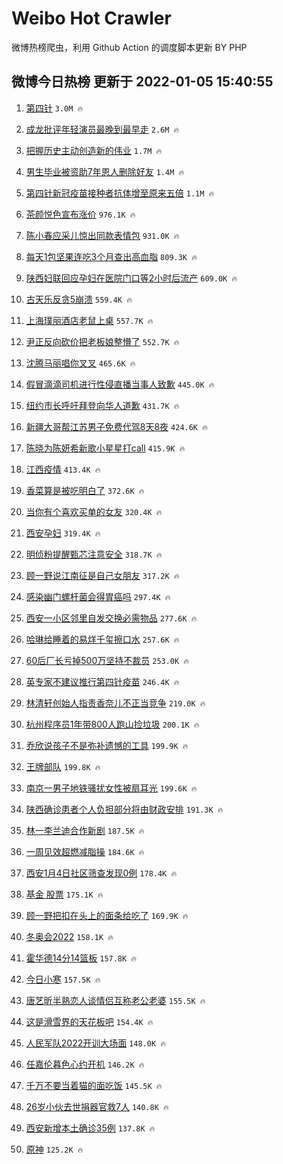 # Weibo Hot Crawler 



微博热榜爬虫，利用 Github Action 的调度脚本更新 BY PHP 


## 微博今日热榜 更新于 2022-01-05 15:40:55 
1. [第四针](https://s.weibo.com/weibo?q=%23%E7%AC%AC%E5%9B%9B%E9%92%88%23&Refer=top) `3.0M 🔥` 

1. [成龙批评年轻演员最晚到最早走](https://s.weibo.com/weibo?q=%23%E6%88%90%E9%BE%99%E6%89%B9%E8%AF%84%E5%B9%B4%E8%BD%BB%E6%BC%94%E5%91%98%E6%9C%80%E6%99%9A%E5%88%B0%E6%9C%80%E6%97%A9%E8%B5%B0%23&Refer=top) `2.6M 🔥` 

1. [把握历史主动创造新的伟业](https://s.weibo.com/weibo?q=%23%E6%8A%8A%E6%8F%A1%E5%8E%86%E5%8F%B2%E4%B8%BB%E5%8A%A8%E5%88%9B%E9%80%A0%E6%96%B0%E7%9A%84%E4%BC%9F%E4%B8%9A%23&Refer=top) `1.7M 🔥` 

1. [男生毕业被资助7年恩人删除好友](https://s.weibo.com/weibo?q=%23%E7%94%B7%E7%94%9F%E6%AF%95%E4%B8%9A%E8%A2%AB%E8%B5%84%E5%8A%A97%E5%B9%B4%E6%81%A9%E4%BA%BA%E5%88%A0%E9%99%A4%E5%A5%BD%E5%8F%8B%23&Refer=top) `1.4M 🔥` 

1. [第四针新冠疫苗接种者抗体增至原来五倍](https://s.weibo.com/weibo?q=%23%E7%AC%AC%E5%9B%9B%E9%92%88%E6%96%B0%E5%86%A0%E7%96%AB%E8%8B%97%E6%8E%A5%E7%A7%8D%E8%80%85%E6%8A%97%E4%BD%93%E5%A2%9E%E8%87%B3%E5%8E%9F%E6%9D%A5%E4%BA%94%E5%80%8D%23&Refer=top) `1.1M 🔥` 

1. [茶颜悦色宣布涨价](https://s.weibo.com/weibo?q=%23%E8%8C%B6%E9%A2%9C%E6%82%A6%E8%89%B2%E5%AE%A3%E5%B8%83%E6%B6%A8%E4%BB%B7%23&Refer=top) `976.1K 🔥` 

1. [陈小春应采儿惊出同款表情包](https://s.weibo.com/weibo?q=%23%E9%99%88%E5%B0%8F%E6%98%A5%E5%BA%94%E9%87%87%E5%84%BF%E6%83%8A%E5%87%BA%E5%90%8C%E6%AC%BE%E8%A1%A8%E6%83%85%E5%8C%85%23&Refer=top) `931.0K 🔥` 

1. [每天1包坚果连吃3个月查出高血脂](https://s.weibo.com/weibo?q=%23%E6%AF%8F%E5%A4%A91%E5%8C%85%E5%9D%9A%E6%9E%9C%E8%BF%9E%E5%90%833%E4%B8%AA%E6%9C%88%E6%9F%A5%E5%87%BA%E9%AB%98%E8%A1%80%E8%84%82%23&Refer=top) `809.3K 🔥` 

1. [陕西妇联回应孕妇在医院门口等2小时后流产](https://s.weibo.com/weibo?q=%23%E9%99%95%E8%A5%BF%E5%A6%87%E8%81%94%E5%9B%9E%E5%BA%94%E5%AD%95%E5%A6%87%E5%9C%A8%E5%8C%BB%E9%99%A2%E9%97%A8%E5%8F%A3%E7%AD%892%E5%B0%8F%E6%97%B6%E5%90%8E%E6%B5%81%E4%BA%A7%23&Refer=top) `609.0K 🔥` 

1. [古天乐反贪5崩溃](https://s.weibo.com/weibo?q=%23%E5%8F%A4%E5%A4%A9%E4%B9%90%E5%8F%8D%E8%B4%AA5%E5%B4%A9%E6%BA%83%23&Refer=top) `559.4K 🔥` 

1. [上海璞丽酒店老鼠上桌](https://s.weibo.com/weibo?q=%23%E4%B8%8A%E6%B5%B7%E7%92%9E%E4%B8%BD%E9%85%92%E5%BA%97%E8%80%81%E9%BC%A0%E4%B8%8A%E6%A1%8C%23&Refer=top) `557.7K 🔥` 

1. [尹正反向砍价把老板娘整懵了](https://s.weibo.com/weibo?q=%23%E5%B0%B9%E6%AD%A3%E5%8F%8D%E5%90%91%E7%A0%8D%E4%BB%B7%E6%8A%8A%E8%80%81%E6%9D%BF%E5%A8%98%E6%95%B4%E6%87%B5%E4%BA%86%23&Refer=top) `552.7K 🔥` 

1. [沈腾马丽唱你叉叉](https://s.weibo.com/weibo?q=%23%E6%B2%88%E8%85%BE%E9%A9%AC%E4%B8%BD%E5%94%B1%E4%BD%A0%E5%8F%89%E5%8F%89%23&Refer=top) `465.6K 🔥` 

1. [假冒滴滴司机进行性侵直播当事人致歉](https://s.weibo.com/weibo?q=%23%E5%81%87%E5%86%92%E6%BB%B4%E6%BB%B4%E5%8F%B8%E6%9C%BA%E8%BF%9B%E8%A1%8C%E6%80%A7%E4%BE%B5%E7%9B%B4%E6%92%AD%E5%BD%93%E4%BA%8B%E4%BA%BA%E8%87%B4%E6%AD%89%23&Refer=top) `445.0K 🔥` 

1. [纽约市长呼吁拜登向华人道歉](https://s.weibo.com/weibo?q=%23%E7%BA%BD%E7%BA%A6%E5%B8%82%E9%95%BF%E5%91%BC%E5%90%81%E6%8B%9C%E7%99%BB%E5%90%91%E5%8D%8E%E4%BA%BA%E9%81%93%E6%AD%89%23&Refer=top) `431.7K 🔥` 

1. [新疆大哥帮江苏男子免费代驾8天8夜](https://s.weibo.com/weibo?q=%23%E6%96%B0%E7%96%86%E5%A4%A7%E5%93%A5%E5%B8%AE%E6%B1%9F%E8%8B%8F%E7%94%B7%E5%AD%90%E5%85%8D%E8%B4%B9%E4%BB%A3%E9%A9%BE8%E5%A4%A98%E5%A4%9C%23&Refer=top) `424.6K 🔥` 

1. [陈晓为陈妍希新歌小星星打call](https://s.weibo.com/weibo?q=%23%E9%99%88%E6%99%93%E4%B8%BA%E9%99%88%E5%A6%8D%E5%B8%8C%E6%96%B0%E6%AD%8C%E5%B0%8F%E6%98%9F%E6%98%9F%E6%89%93call%23&Refer=top) `415.9K 🔥` 

1. [江西疫情](https://s.weibo.com/weibo?q=%23%E6%B1%9F%E8%A5%BF%E7%96%AB%E6%83%85%23&Refer=top) `413.4K 🔥` 

1. [香菜算是被吃明白了](https://s.weibo.com/weibo?q=%23%E9%A6%99%E8%8F%9C%E7%AE%97%E6%98%AF%E8%A2%AB%E5%90%83%E6%98%8E%E7%99%BD%E4%BA%86%23&Refer=top) `372.6K 🔥` 

1. [当你有个喜欢买单的女友](https://s.weibo.com/weibo?q=%23%E5%BD%93%E4%BD%A0%E6%9C%89%E4%B8%AA%E5%96%9C%E6%AC%A2%E4%B9%B0%E5%8D%95%E7%9A%84%E5%A5%B3%E5%8F%8B%23&Refer=top) `320.4K 🔥` 

1. [西安孕妇](https://s.weibo.com/weibo?q=%E8%A5%BF%E5%AE%89%E5%AD%95%E5%A6%87&Refer=top) `319.4K 🔥` 

1. [明侦粉提醒甄芯注意安全](https://s.weibo.com/weibo?q=%23%E6%98%8E%E4%BE%A6%E7%B2%89%E6%8F%90%E9%86%92%E7%94%84%E8%8A%AF%E6%B3%A8%E6%84%8F%E5%AE%89%E5%85%A8%23&Refer=top) `318.7K 🔥` 

1. [顾一野说江南征是自己女朋友](https://s.weibo.com/weibo?q=%23%E9%A1%BE%E4%B8%80%E9%87%8E%E8%AF%B4%E6%B1%9F%E5%8D%97%E5%BE%81%E6%98%AF%E8%87%AA%E5%B7%B1%E5%A5%B3%E6%9C%8B%E5%8F%8B%23&Refer=top) `317.2K 🔥` 

1. [感染幽门螺杆菌会得胃癌吗](https://s.weibo.com/weibo?q=%23%E6%84%9F%E6%9F%93%E5%B9%BD%E9%97%A8%E8%9E%BA%E6%9D%86%E8%8F%8C%E4%BC%9A%E5%BE%97%E8%83%83%E7%99%8C%E5%90%97%23&Refer=top) `297.4K 🔥` 

1. [西安一小区邻里自发交换必需物品](https://s.weibo.com/weibo?q=%23%E8%A5%BF%E5%AE%89%E4%B8%80%E5%B0%8F%E5%8C%BA%E9%82%BB%E9%87%8C%E8%87%AA%E5%8F%91%E4%BA%A4%E6%8D%A2%E5%BF%85%E9%9C%80%E7%89%A9%E5%93%81%23&Refer=top) `277.6K 🔥` 

1. [哈琳给睡着的易烊千玺擦口水](https://s.weibo.com/weibo?q=%23%E5%93%88%E7%90%B3%E7%BB%99%E7%9D%A1%E7%9D%80%E7%9A%84%E6%98%93%E7%83%8A%E5%8D%83%E7%8E%BA%E6%93%A6%E5%8F%A3%E6%B0%B4%23&Refer=top) `257.6K 🔥` 

1. [60后厂长亏掉500万坚持不裁员](https://s.weibo.com/weibo?q=%2360%E5%90%8E%E5%8E%82%E9%95%BF%E4%BA%8F%E6%8E%89500%E4%B8%87%E5%9D%9A%E6%8C%81%E4%B8%8D%E8%A3%81%E5%91%98%23&Refer=top) `253.0K 🔥` 

1. [英专家不建议推行第四针疫苗](https://s.weibo.com/weibo?q=%23%E8%8B%B1%E4%B8%93%E5%AE%B6%E4%B8%8D%E5%BB%BA%E8%AE%AE%E6%8E%A8%E8%A1%8C%E7%AC%AC%E5%9B%9B%E9%92%88%E7%96%AB%E8%8B%97%23&Refer=top) `246.4K 🔥` 

1. [林清轩创始人指责香奈儿不正当竞争](https://s.weibo.com/weibo?q=%23%E6%9E%97%E6%B8%85%E8%BD%A9%E5%88%9B%E5%A7%8B%E4%BA%BA%E6%8C%87%E8%B4%A3%E9%A6%99%E5%A5%88%E5%84%BF%E4%B8%8D%E6%AD%A3%E5%BD%93%E7%AB%9E%E4%BA%89%23&Refer=top) `219.0K 🔥` 

1. [杭州程序员1年带800人跑山捡垃圾](https://s.weibo.com/weibo?q=%23%E6%9D%AD%E5%B7%9E%E7%A8%8B%E5%BA%8F%E5%91%981%E5%B9%B4%E5%B8%A6800%E4%BA%BA%E8%B7%91%E5%B1%B1%E6%8D%A1%E5%9E%83%E5%9C%BE%23&Refer=top) `200.1K 🔥` 

1. [乔欣说孩子不是弥补遗憾的工具](https://s.weibo.com/weibo?q=%23%E4%B9%94%E6%AC%A3%E8%AF%B4%E5%AD%A9%E5%AD%90%E4%B8%8D%E6%98%AF%E5%BC%A5%E8%A1%A5%E9%81%97%E6%86%BE%E7%9A%84%E5%B7%A5%E5%85%B7%23&Refer=top) `199.9K 🔥` 

1. [王牌部队](https://s.weibo.com/weibo?q=%E7%8E%8B%E7%89%8C%E9%83%A8%E9%98%9F&Refer=top) `199.8K 🔥` 

1. [南京一男子地铁骚扰女性被扇耳光](https://s.weibo.com/weibo?q=%23%E5%8D%97%E4%BA%AC%E4%B8%80%E7%94%B7%E5%AD%90%E5%9C%B0%E9%93%81%E9%AA%9A%E6%89%B0%E5%A5%B3%E6%80%A7%E8%A2%AB%E6%89%87%E8%80%B3%E5%85%89%23&Refer=top) `199.6K 🔥` 

1. [陕西确诊患者个人负担部分将由财政安排](https://s.weibo.com/weibo?q=%23%E9%99%95%E8%A5%BF%E7%A1%AE%E8%AF%8A%E6%82%A3%E8%80%85%E4%B8%AA%E4%BA%BA%E8%B4%9F%E6%8B%85%E9%83%A8%E5%88%86%E5%B0%86%E7%94%B1%E8%B4%A2%E6%94%BF%E5%AE%89%E6%8E%92%23&Refer=top) `191.3K 🔥` 

1. [林一李兰迪合作新剧](https://s.weibo.com/weibo?q=%23%E6%9E%97%E4%B8%80%E6%9D%8E%E5%85%B0%E8%BF%AA%E5%90%88%E4%BD%9C%E6%96%B0%E5%89%A7%23&Refer=top) `187.5K 🔥` 

1. [一周见效超燃减脂操](https://s.weibo.com/weibo?q=%23%E4%B8%80%E5%91%A8%E8%A7%81%E6%95%88%E8%B6%85%E7%87%83%E5%87%8F%E8%84%82%E6%93%8D%23&Refer=top) `184.6K 🔥` 

1. [西安1月4日社区筛查发现0例](https://s.weibo.com/weibo?q=%23%E8%A5%BF%E5%AE%891%E6%9C%884%E6%97%A5%E7%A4%BE%E5%8C%BA%E7%AD%9B%E6%9F%A5%E5%8F%91%E7%8E%B00%E4%BE%8B%23&Refer=top) `178.4K 🔥` 

1. [基金 股票](https://s.weibo.com/weibo?q=%E5%9F%BA%E9%87%91%20%E8%82%A1%E7%A5%A8&Refer=top) `175.1K 🔥` 

1. [顾一野把扣在头上的面条给吃了](https://s.weibo.com/weibo?q=%23%E9%A1%BE%E4%B8%80%E9%87%8E%E6%8A%8A%E6%89%A3%E5%9C%A8%E5%A4%B4%E4%B8%8A%E7%9A%84%E9%9D%A2%E6%9D%A1%E7%BB%99%E5%90%83%E4%BA%86%23&Refer=top) `169.9K 🔥` 

1. [冬奥会2022](https://s.weibo.com/weibo?q=%23%E5%86%AC%E5%A5%A5%E4%BC%9A2022%23&Refer=top) `158.1K 🔥` 

1. [霍华德14分14篮板](https://s.weibo.com/weibo?q=%23%E9%9C%8D%E5%8D%8E%E5%BE%B714%E5%88%8614%E7%AF%AE%E6%9D%BF%23&Refer=top) `157.8K 🔥` 

1. [今日小寒](https://s.weibo.com/weibo?q=%23%E4%BB%8A%E6%97%A5%E5%B0%8F%E5%AF%92%23&Refer=top) `157.5K 🔥` 

1. [唐艺昕半熟恋人谈情侣互称老公老婆](https://s.weibo.com/weibo?q=%23%E5%94%90%E8%89%BA%E6%98%95%E5%8D%8A%E7%86%9F%E6%81%8B%E4%BA%BA%E8%B0%88%E6%83%85%E4%BE%A3%E4%BA%92%E7%A7%B0%E8%80%81%E5%85%AC%E8%80%81%E5%A9%86%23&Refer=top) `155.5K 🔥` 

1. [这是滑雪界的天花板吧](https://s.weibo.com/weibo?q=%23%E8%BF%99%E6%98%AF%E6%BB%91%E9%9B%AA%E7%95%8C%E7%9A%84%E5%A4%A9%E8%8A%B1%E6%9D%BF%E5%90%A7%23&Refer=top) `154.4K 🔥` 

1. [人民军队2022开训大场面](https://s.weibo.com/weibo?q=%23%E4%BA%BA%E6%B0%91%E5%86%9B%E9%98%9F2022%E5%BC%80%E8%AE%AD%E5%A4%A7%E5%9C%BA%E9%9D%A2%23&Refer=top) `148.0K 🔥` 

1. [任嘉伦暮色心约开机](https://s.weibo.com/weibo?q=%23%E4%BB%BB%E5%98%89%E4%BC%A6%E6%9A%AE%E8%89%B2%E5%BF%83%E7%BA%A6%E5%BC%80%E6%9C%BA%23&Refer=top) `146.2K 🔥` 

1. [千万不要当着猫的面吃饭](https://s.weibo.com/weibo?q=%23%E5%8D%83%E4%B8%87%E4%B8%8D%E8%A6%81%E5%BD%93%E7%9D%80%E7%8C%AB%E7%9A%84%E9%9D%A2%E5%90%83%E9%A5%AD%23&Refer=top) `145.5K 🔥` 

1. [26岁小伙去世捐器官救7人](https://s.weibo.com/weibo?q=%2326%E5%B2%81%E5%B0%8F%E4%BC%99%E5%8E%BB%E4%B8%96%E6%8D%90%E5%99%A8%E5%AE%98%E6%95%917%E4%BA%BA%23&Refer=top) `140.8K 🔥` 

1. [西安新增本土确诊35例](https://s.weibo.com/weibo?q=%23%E8%A5%BF%E5%AE%89%E6%96%B0%E5%A2%9E%E6%9C%AC%E5%9C%9F%E7%A1%AE%E8%AF%8A35%E4%BE%8B%23&Refer=top) `137.8K 🔥` 

1. [原神](https://s.weibo.com/weibo?q=%E5%8E%9F%E7%A5%9E&Refer=top) `125.2K 🔥` 

